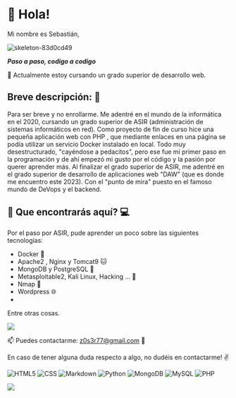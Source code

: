 # :bust_in_silhouette: Hola! 

Mi nombre es Sebastián, 

![skeleton-83d0cd49](https://user-images.githubusercontent.com/80277545/210391927-b20b5f4a-5512-4550-904b-6a188b641aec.gif)

__*Paso a paso, codigo a codigo*__

🌱 Actualmente estoy cursando un grado superior de desarrollo web.

## Breve descripción: 📖

Para ser breve y no enrollarme. Me adentré en el mundo de la informática en el 2020, cursando un grado superior de ASIR (administración de sistemas informáticos en red). Como proyecto de fin de curso hice una pequeña aplicación web con PHP , que mediante enlaces en una página se podía utilizar un servicio Docker instalado en local. Todo muy desestructurado, "cayéndose a pedacitos", pero ese fue mi primer paso en la programación y de ahí empezó mi gusto por el código y la pasión por querer aprender más. Al finalizar el grado superior de ASIR, me adentré en el grado superior de desarrollo de aplicaciones web "DAW" (que es donde me encuentro este 2023). Con el "punto de mira" puesto en el famoso mundo de DeVops y el backend.

## :mag_right: Que encontrarás aquí? :computer:

Por el paso por ASIR, pude aprender un poco sobre las siguientes tecnologías:

   - Docker :whale2:
   - Apache2 , Nginx y Tomcat9 :cat:
   - MongoDB y PostgreSQL :bookmark_tabs:
   - Metasploitable2, Kali Linux, Hacking ... :space_invader:
   - Nmap :eyes:
   - Wordpress :globe_with_meridians:
   - 

Entre otras cosas. 

![](https://www.codewars.com/users/z0s3r77/badges/small)


📫 Puedes contactarme: z0s3r77@gmail.com :email:

En caso de tener alguna duda respecto a algo, no dudéis en contactarme! :v:

![HTML5](https://img.shields.io/badge/HTML5-E34F26?style=for-the-badge&logo=html5&logoColor=white)
![CSS](https://img.shields.io/badge/CSS3-1572B6?style=for-the-badge&logo=css3&logoColor=white)
![Markdown](https://img.shields.io/badge/Markdown-00000F?style=for-the-badge&logo=markdown&logoColor=white)
![Python](https://img.shields.io/badge/Python-00000F?style=for-the-badge&logo=python&logoColor=yellow)
![MongoDB](https://img.shields.io/badge/MongoDB-00000F?style=for-the-badge&logo=mongodb&logoColor=green)
![MySQL](https://img.shields.io/badge/MySQL-00000F?style=for-the-badge&logo=mysql&logoColor=white)
![PHP](https://img.shields.io/badge/PHP-00000F?style=for-the-badge&logo=php&logoColor=white)



![](https://gpvc.arturio.dev/z0s3r77)

<!---
z0s3r77/z0s3r77 is a ✨ special ✨ repository because its `README.md` (this file) appears on your GitHub profile.
You can click the Preview link to take a look at your changes.
--->
